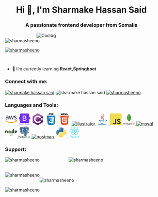 <h1 align="center">Hi 👋, I'm Sharmake Hassan Said</h1>
<h3 align="center">A passionate frontend developer from Somalia</h3>
<img align="right" alt="Codibg" width="400" src="https://cdn.dribbble.com/users/1162077/screenshots/3848914/programmer.gif">
<p align="left"> <img src="https://komarev.com/ghpvc/?username=sharmasheeno&label=Profile%20views&color=0e75b6&style=flat" alt="sharmasheeno" /> </p>

<p align="left"> <a href="https://github.com/ryo-ma/github-profile-trophy"><img src="https://github-profile-trophy.vercel.app/?username=sharmasheeno" alt="sharmasheeno" /></a> </p>

<p align="left"> <a href="https://twitter.com/" target="blank"><img src="https://img.shields.io/twitter/follow/?logo=twitter&style=for-the-badge" alt="" /></a> </p>

- 🌱 I’m currently learning **React,Springboot**

<h3 align="left">Connect with me:</h3>
<p align="left">
<a href=https://www.linkedin.com/in/sharmake-hassan-said-8949542b3?utm_source=share&utm_campaign=share_via&utm_content=profile&utm_medium=android_app ><img align="center" src="https://raw.githubusercontent.com/rahuldkjain/github-profile-readme-generator/master/src/images/icons/Social/linked-in-alt.svg" alt="sharmake hassan said" height="30" width="40" /></a>
<a https://www.facebook.com/Sharmasheyne><img align="center" src="https://raw.githubusercontent.com/rahuldkjain/github-profile-readme-generator/master/src/images/icons/Social/facebook.svg" alt="sharmake hassan said" height="30" width="40" /></a>
<a href=https://www.behance.net/sharmasheeno><img align="center" src="https://raw.githubusercontent.com/rahuldkjain/github-profile-readme-generator/master/src/images/icons/Social/behance.svg" alt="sharmasheeno" height="30" width="40" /></a>
</p>

<h3 align="left">Languages and Tools:</h3>
<p align="left"> <a href="https://aws.amazon.com" target="_blank" rel="noreferrer"> <img src="https://raw.githubusercontent.com/devicons/devicon/master/icons/amazonwebservices/amazonwebservices-original-wordmark.svg" alt="aws" width="40" height="40"/> </a> <a href="https://getbootstrap.com" target="_blank" rel="noreferrer"> <img src="https://raw.githubusercontent.com/devicons/devicon/master/icons/bootstrap/bootstrap-plain-wordmark.svg" alt="bootstrap" width="40" height="40"/> </a> <a href="https://www.w3schools.com/cs/" target="_blank" rel="noreferrer"> <img src="https://raw.githubusercontent.com/devicons/devicon/master/icons/csharp/csharp-original.svg" alt="csharp" width="40" height="40"/> </a> <a href="https://www.w3schools.com/css/" target="_blank" rel="noreferrer"> <img src="https://raw.githubusercontent.com/devicons/devicon/master/icons/css3/css3-original-wordmark.svg" alt="css3" width="40" height="40"/> </a> <a href="https://www.w3.org/html/" target="_blank" rel="noreferrer"> <img src="https://raw.githubusercontent.com/devicons/devicon/master/icons/html5/html5-original-wordmark.svg" alt="html5" width="40" height="40"/> </a> <a href="https://www.adobe.com/in/products/illustrator.html" target="_blank" rel="noreferrer"> <img src="https://www.vectorlogo.zone/logos/adobe_illustrator/adobe_illustrator-icon.svg" alt="illustrator" width="40" height="40"/> </a> <a href="https://www.java.com" target="_blank" rel="noreferrer"> <img src="https://raw.githubusercontent.com/devicons/devicon/master/icons/java/java-original.svg" alt="java" width="40" height="40"/> </a> <a href="https://developer.mozilla.org/en-US/docs/Web/JavaScript" target="_blank" rel="noreferrer"> <img src="https://raw.githubusercontent.com/devicons/devicon/master/icons/javascript/javascript-original.svg" alt="javascript" width="40" height="40"/> </a> <a href="https://www.mongodb.com/" target="_blank" rel="noreferrer"> <img src="https://raw.githubusercontent.com/devicons/devicon/master/icons/mongodb/mongodb-original-wordmark.svg" alt="mongodb" width="40" height="40"/> </a> <a href="https://www.microsoft.com/en-us/sql-server" target="_blank" rel="noreferrer"> <img src="https://www.svgrepo.com/show/303229/microsoft-sql-server-logo.svg" alt="mssql" width="40" height="40"/> </a> <a href="https://nodejs.org" target="_blank" rel="noreferrer"> <img src="https://raw.githubusercontent.com/devicons/devicon/master/icons/nodejs/nodejs-original-wordmark.svg" alt="nodejs" width="40" height="40"/> </a> <a href="https://www.postgresql.org" target="_blank" rel="noreferrer"> <img src="https://raw.githubusercontent.com/devicons/devicon/master/icons/postgresql/postgresql-original-wordmark.svg" alt="postgresql" width="40" height="40"/> </a> <a href="https://postman.com" target="_blank" rel="noreferrer"> <img src="https://www.vectorlogo.zone/logos/getpostman/getpostman-icon.svg" alt="postman" width="40" height="40"/> </a> <a href="https://www.python.org" target="_blank" rel="noreferrer"> <img src="https://raw.githubusercontent.com/devicons/devicon/master/icons/python/python-original.svg" alt="python" width="40" height="40"/> </a> <a href="https://reactjs.org/" target="_blank" rel="noreferrer"> <img src="https://raw.githubusercontent.com/devicons/devicon/master/icons/react/react-original-wordmark.svg" alt="react" width="40" height="40"/> </a> </p>

<h3 align="left">Support:</h3>
<p><a href="https://www.buymeacoffee.com/sharmasheeno"> <img align="left" src="https://cdn.buymeacoffee.com/buttons/v2/default-yellow.png" height="50" width="210" alt="sharmasheeno" /></a><a href="https://ko-fi.com/sharmasheeno"> <img align="left" src="https://cdn.ko-fi.com/cdn/kofi3.png?v=3" height="50" width="210" alt="sharmasheeno" /></a></p><br><br>

<p><img align="left" src="https://github-readme-stats.vercel.app/api/top-langs?username=sharmasheeno&show_icons=true&locale=en&layout=compact" alt="sharmasheeno" /></p>

<p>&nbsp;<img align="center" src="https://github-readme-stats.vercel.app/api?username=sharmasheeno&show_icons=true&locale=en" alt="sharmasheeno" /></p>

<p><img align="center" src="https://github-readme-streak-stats.herokuapp.com/?user=sharmasheeno&" alt="sharmasheeno" /></p>

